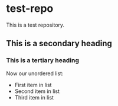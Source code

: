 # test-repo
This is a test repository.

## This is a secondary heading
### This is a tertiary heading

Now our unordered list:
* First item in list
* Second item in list
* Third item in list
